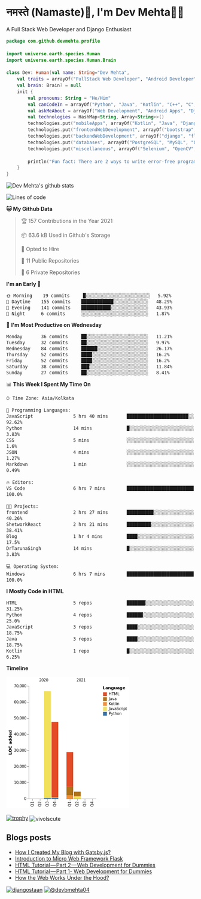 # नमस्ते (Namaste):pray:, I'm Dev Mehta:man_technologist:
A Full Stack Web Developer and Django Enthusiast

```kotlin
package com.github.devmehta.profile

import universe.earth.species.Human
import universe.earth.species.Human.Brain

class Dev: Human(val name: String="Dev Mehta",
    val traits = arrayOf("FullStack Web Developer", "Android Developer")){
    val brain: Brain? = null
    init {
        val pronouns: String = "He/Him"
        val canCodeIn = arrayOf("Python", "Java", "Kotlin", "C++", "C", "JavaScript")
        val askMeAbout = arrayOf("Web Development", "Android Apps", "Django")
        val technologies = HashMap<String, Array<String>>()
        technologies.put("mobileApps", arrayOf("Kotlin", "Java", "Django APIs"))
        technologies.put("frontendWebDevelopment", arrayOf("bootstrap", "vuesax"))
        technologies.put("backendWebDevelopment", arrayOf("django", "flask"))
        technologies.put("databases", arrayOf("PostgreSQL", "MySQL", "Oracle", "SQLite3"))
        technologies.put("miscellaneous", arrayOf("Selenium", "OpenCV", "Figma", "Adobe XD", "Canva"))

        println("Fun fact: There are 2 ways to write error-free programs, only the 3rd one works")
    }
}
```
![Dev Mehta's github stats](https://github-readme-stats.vercel.app/api?username=Dev-Mehta&count_private=true&show_icons=true&theme=nightowl)

<!--START_SECTION:waka-->
![Lines of code](https://img.shields.io/badge/From%20Hello%20World%20I%27ve%20Written-147697%20lines%20of%20code-blue)

**🐱 My Github Data** 

> 🏆 157 Contributions in the Year 2021
 > 
> 📦 63.6 kB Used in Github's Storage 
 > 
> 💼 Opted to Hire
 > 
> 📜 11 Public Repositories 
 > 
> 🔑 6 Private Repositories  
 > 
**I'm an Early 🐤** 

```text
🌞 Morning    19 commits     █░░░░░░░░░░░░░░░░░░░░░░░░   5.92% 
🌆 Daytime    155 commits    ████████████░░░░░░░░░░░░░   48.29% 
🌃 Evening    141 commits    ███████████░░░░░░░░░░░░░░   43.93% 
🌙 Night      6 commits      ░░░░░░░░░░░░░░░░░░░░░░░░░   1.87%

```
📅 **I'm Most Productive on Wednesday** 

```text
Monday       36 commits     ██░░░░░░░░░░░░░░░░░░░░░░░   11.21% 
Tuesday      32 commits     ██░░░░░░░░░░░░░░░░░░░░░░░   9.97% 
Wednesday    84 commits     ██████░░░░░░░░░░░░░░░░░░░   26.17% 
Thursday     52 commits     ████░░░░░░░░░░░░░░░░░░░░░   16.2% 
Friday       52 commits     ████░░░░░░░░░░░░░░░░░░░░░   16.2% 
Saturday     38 commits     ███░░░░░░░░░░░░░░░░░░░░░░   11.84% 
Sunday       27 commits     ██░░░░░░░░░░░░░░░░░░░░░░░   8.41%

```


📊 **This Week I Spent My Time On** 

```text
⌚︎ Time Zone: Asia/Kolkata

💬 Programming Languages: 
JavaScript               5 hrs 40 mins       ███████████████████████░░   92.62% 
Python                   14 mins             █░░░░░░░░░░░░░░░░░░░░░░░░   3.83% 
CSS                      5 mins              ░░░░░░░░░░░░░░░░░░░░░░░░░   1.6% 
JSON                     4 mins              ░░░░░░░░░░░░░░░░░░░░░░░░░   1.27% 
Markdown                 1 min               ░░░░░░░░░░░░░░░░░░░░░░░░░   0.49%

🔥 Editors: 
VS Code                  6 hrs 7 mins        █████████████████████████   100.0%

🐱‍💻 Projects: 
frontend                 2 hrs 27 mins       ██████████░░░░░░░░░░░░░░░   40.26% 
ShetworkReact            2 hrs 21 mins       █████████░░░░░░░░░░░░░░░░   38.41% 
Blog                     1 hr 4 mins         ████░░░░░░░░░░░░░░░░░░░░░   17.5% 
DrTarunaSingh            14 mins             █░░░░░░░░░░░░░░░░░░░░░░░░   3.83%

💻 Operating System: 
Windows                  6 hrs 7 mins        █████████████████████████   100.0%

```

**I Mostly Code in HTML** 

```text
HTML                     5 repos             ███████░░░░░░░░░░░░░░░░░░   31.25% 
Python                   4 repos             ██████░░░░░░░░░░░░░░░░░░░   25.0% 
JavaScript               3 repos             ████░░░░░░░░░░░░░░░░░░░░░   18.75% 
Java                     3 repos             ████░░░░░░░░░░░░░░░░░░░░░   18.75% 
Kotlin                   1 repo              █░░░░░░░░░░░░░░░░░░░░░░░░   6.25%

```


**Timeline**

![Chart not found](https://raw.githubusercontent.com/Dev-Mehta/Dev-Mehta/master/charts/bar_graph.png) 


<!--END_SECTION:waka-->
[![trophy](https://github-profile-trophy.vercel.app/?username=Dev-Mehta)](https://github.com/ryo-ma/github-profile-trophy)
<img align="center" src="https://github-readme-streak-stats.herokuapp.com/?user=Dev-Mehta&" alt="vivolscute" />
## Blogs posts<!-- BLOG-POST-LIST:START -->
- [How I Created My Blog with Gatsby.js?](https://medium.com/dev-mehta/how-i-created-my-blog-with-gatsby-js-53ae96cfa821?source=rss-63ef94603e35------2)
- [Introduction to Micro Web Framework Flask](https://medium.com/dev-mehta/introduction-to-micro-web-framework-flask-b5ec38cc2e6e?source=rss-63ef94603e35------2)
- [HTML Tutorial — Part 2 — Web Development for Dummies](https://medium.com/dev-mehta/html-tutorial-part-2-web-development-for-dummies-2ec88106831a?source=rss-63ef94603e35------2)
- [HTML Tutorial — Part 1- Web Development for Dummies](https://medium.com/dev-mehta/html-tutorial-part-1-web-development-for-dummies-f8aa5abd80de?source=rss-63ef94603e35------2)
- [How the Web Works Under the Hood?](https://medium.com/dev-mehta/how-the-web-works-under-the-hood-40ec93410d94?source=rss-63ef94603e35------2)
<!-- BLOG-POST-LIST:END -->
<a href="https://instagram.com/djangostaan" target="blank"><img align="center" src="https://cdn.jsdelivr.net/npm/simple-icons@3.0.1/icons/instagram.svg" alt="djangostaan" height="30" width="30" /></a>
<a href="https://medium.com/@devbmehta04" target="blank"><img align="center" src="https://cdn.jsdelivr.net/npm/simple-icons@3.0.1/icons/medium.svg" alt="@devbmehta04" height="30" width="30" /></a>
